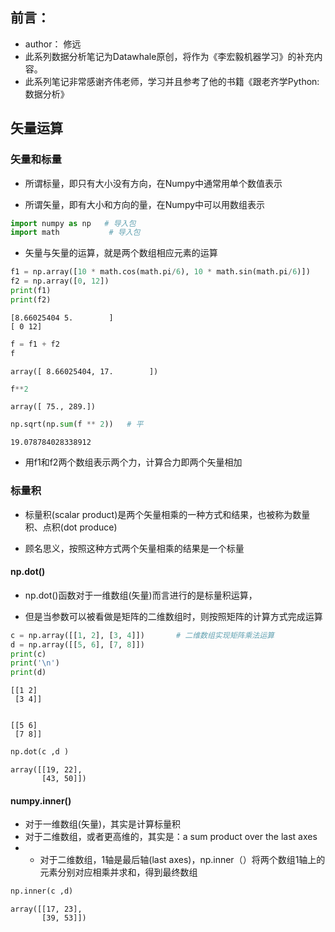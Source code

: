 
## 前言：
* author： 修远
* 此系列数据分析笔记为Datawhale原创，将作为《李宏毅机器学习》的补充内容。
* 此系列笔记非常感谢齐伟老师，学习并且参考了他的书籍《跟老齐学Python:数据分析》

## 矢量运算

### 矢量和标量
* 所谓标量，即只有大小没有方向，在Numpy中通常用单个数值表示

* 所谓矢量，即有大小和方向的量，在Numpy中可以用数组表示


```python
import numpy as np   # 导入包
import math           # 导入包
```

* 矢量与矢量的运算，就是两个数组相应元素的运算


```python
f1 = np.array([10 * math.cos(math.pi/6), 10 * math.sin(math.pi/6)])
f2 = np.array([0, 12])
print(f1)
print(f2)
```

    [8.66025404 5.        ]
    [ 0 12]
    


```python
f = f1 + f2
f
```




    array([ 8.66025404, 17.        ])




```python
f**2
```




    array([ 75., 289.])




```python
np.sqrt(np.sum(f ** 2))   # 平
```




    19.078784028338912



* 用f1和f2两个数组表示两个力，计算合力即两个矢量相加

### 标量积

* 标量积(scalar product)是两个矢量相乘的一种方式和结果，也被称为数量积、点积(dot produce)

* 顾名思义，按照这种方式两个矢量相乘的结果是一个标量

#### np.dot()
* np.dot()函数对于一维数组(矢量)而言进行的是标量积运算，

* 但是当参数可以被看做是矩阵的二维数组时，则按照矩阵的计算方式完成运算


```python
c = np.array([[1, 2], [3, 4]])       # 二维数组实现矩阵乘法运算
d = np.array([[5, 6], [7, 8]])
print(c)
print('\n')
print(d)
```

    [[1 2]
     [3 4]]
    
    
    [[5 6]
     [7 8]]
    


```python
np.dot(c ,d )
```




    array([[19, 22],
           [43, 50]])



####  numpy.inner()
* 对于一维数组(矢量)，其实是计算标量积
* 对于二维数组，或者更高维的，其实是：a sum product over the last axes
* * 对于二维数组，1轴是最后轴(last axes)，np.inner（）将两个数组1轴上的元素分别对应相乘并求和，得到最终数组


```python
np.inner(c ,d)
```




    array([[17, 23],
           [39, 53]])


